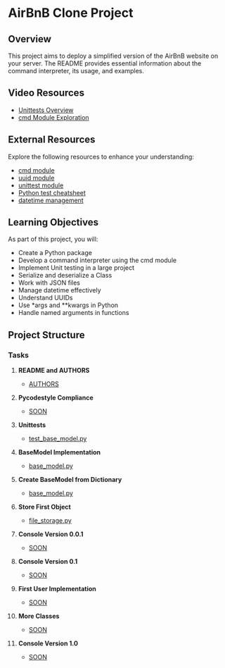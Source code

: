 # AirBnB Clone Project

## Overview

This project aims to deploy a simplified version of the AirBnB website on your server. The README provides essential information about the command interpreter, its usage, and examples.

## Video Resources

- [Unittests Overview](#)
- [cmd Module Exploration](#)

## External Resources

Explore the following resources to enhance your understanding:

- [cmd module](#)
- [uuid module](#)
- [unittest module](#)
- [Python test cheatsheet](#)
- [datetime management](#)

## Learning Objectives

As part of this project, you will:

- Create a Python package
- Develop a command interpreter using the cmd module
- Implement Unit testing in a large project
- Serialize and deserialize a Class
- Work with JSON files
- Manage datetime effectively
- Understand UUIDs
- Use *args and **kwargs in Python
- Handle named arguments in functions

## Project Structure

### Tasks

1. **README and AUTHORS**
   - [AUTHORS](AUTHORS)

2. **Pycodestyle Compliance**
   - [SOON](#)

3. **Unittests**
   - [test_base_model.py](tests/test_base_model.py)

4. **BaseModel Implementation**
   - [base_model.py](models/base_model.py)

5. **Create BaseModel from Dictionary**
   - [base_model.py](models/base_model.py)

6. **Store First Object**
   - [file_storage.py](models/engine/file_storage.py)

7. **Console Version 0.0.1**
   - [SOON](#)

8. **Console Version 0.1**
   - [SOON](#)

9. **First User Implementation**
   - [SOON](#)

10. **More Classes**
    - [SOON](#)

11. **Console Version 1.0**
    - [SOON](#)

